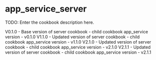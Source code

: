 # app_service_server

TODO: Enter the cookbook description here.

V0.1.0	- Base version of server cookbook - child cookbook app_service version - v0.1.0
V1.1.0	- Updated version of server cookbook - child cookbook app_service version - v1.1.0
V2.1.0	- Updated version of server cookbook - child cookbook app_service version - v2.1.0
V2.1.1	- Updated version of server cookbook - child cookbook app_service version - v2.1.1

